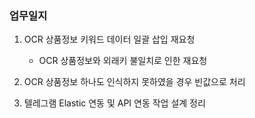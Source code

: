 ### 업무일지

1. OCR 상품정보 키워드 데이터 일괄 삽입 재요청

   - OCR 상품정보와 외래키 불일치로 인한 재요청

2. OCR 상품정보 하나도 인식하지 못하였을 경우 빈값으로 처리

3. 텔레그램 Elastic 연동 및 API 연동 작업 설계 정리
